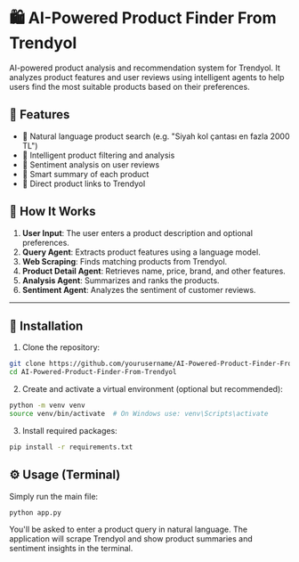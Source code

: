 # 🛍️ AI-Powered Product Finder From Trendyol

AI-powered product analysis and recommendation system for Trendyol. It analyzes product features and user reviews using intelligent agents to help users find the most suitable products based on their preferences.

## 📌 Features

- 🔎 Natural language product search (e.g. "Siyah kol çantası en fazla 2000 TL")
- 🤖 Intelligent product filtering and analysis
- 💬 Sentiment analysis on user reviews
- 🧠 Smart summary of each product
- 🔗 Direct product links to Trendyol

## 🧠 How It Works

1. **User Input**: The user enters a product description and optional preferences.
2. **Query Agent**: Extracts product features using a language model.
3. **Web Scraping**: Finds matching products from Trendyol.
4. **Product Detail Agent**: Retrieves name, price, brand, and other features.
5. **Analysis Agent**: Summarizes and ranks the products.
6. **Sentiment Agent**: Analyzes the sentiment of customer reviews.

---

## 🚀 Installation

1. Clone the repository:

```bash
git clone https://github.com/yourusername/AI-Powered-Product-Finder-From-Trendyol.git
cd AI-Powered-Product-Finder-From-Trendyol
```

2. Create and activate a virtual environment (optional but recommended):

```bash
python -m venv venv
source venv/bin/activate  # On Windows use: venv\Scripts\activate
```

3. Install required packages:
   
```bash
pip install -r requirements.txt
```

## ⚙️ Usage (Terminal)

Simply run the main file:

```bash
python app.py
```

You'll be asked to enter a product query in natural language. The application will scrape Trendyol and show product summaries and sentiment insights in the terminal.
